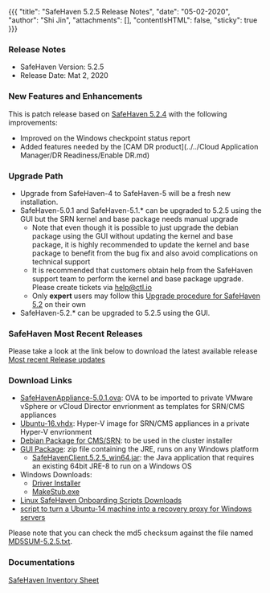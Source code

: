 {{{
  "title": "SafeHaven 5.2.5 Release Notes",
  "date": "05-02-2020",
  "author": "Shi Jin",
  "attachments": [],
  "contentIsHTML": false,
  "sticky": true
}}}

### Release Notes

- SafeHaven Version: 5.2.5
- Release Date: Mat 2, 2020

### New Features and Enhancements

This is patch release based on [SafeHaven 5.2.4](SafeHaven5.2.4-Release-Notes.md) with the following improvements:

- Improved on the Windows checkpoint status report
- Added features needed by the [CAM DR product](../../Cloud Application Manager/DR Readiness/Enable DR.md)

### Upgrade Path

* Upgrade from SafeHaven-4 to SafeHaven-5 will be a fresh new installation.
* SafeHaven-5.0.1 and SafeHaven-5.1.* can be upgraded to 5.2.5 using the GUI but the SRN kernel and base package needs manual upgrade
  * Note that even though it is possible to just upgrade the debian package using the GUI without updating the kernel and base package, it is highly recommended to update the kernel and base package to benefit from the bug fix and also avoid complications on technical support
  * It is recommended that customers obtain help from the SafeHaven support team to perform the kernel and base package upgrade. Please create tickets via help@ctl.io
  * Only **expert** users may follow this [Upgrade procedure for SafeHaven 5.2](SH-5.1-Upgrade-5.2.md) on their own
* SafeHaven-5.2.* can be upgraded to 5.2.5 using the GUI.  

### SafeHaven Most Recent Releases

Please take a look at the link below to download the latest available release  
[Most recent Release updates](../Overview/Most-Recent-SafeHaven-Release-Updates.md)

### Download Links

* [SafeHavenAppliance-5.0.1.ova](https://download.safehaven.ctl.io/SH-5.0.1/SafeHavenAppliance-5.0.1.ova): OVA to be imported to private VMware vSphere or vCloud Director envrionment as templates for SRN/CMS appliances
* [Ubuntu-16.vhdx](https://download.safehaven.ctl.io/SH-5.0.0/Ubuntu-16.vhdx): Hyper-V image for SRN/CMS appliances in a private Hyper-V envrionment
* [Debian Package for CMS/SRN](https://download.safehaven.ctl.io/SH-5.2.5/safehaven-5.2.5.deb): to be used in the cluster installer
* [GUI Package](https://download.safehaven.ctl.io/SH-5.2.5/SafeHavenConsole-5.2.5.zip): zip file containing the JRE, runs on any Windows platform
  * [SafeHavenClient.5.2.5_win64.jar](https://download.safehaven.ctl.io/SH-5.2.5/SafeHavenClient.5.2.5_win64.jar): the Java application that requires an existing 64bit JRE-8 to run on a Windows OS
* Windows Downloads:
  * [Driver Installer](https://download.safehaven.ctl.io/SH-5.2.5/safehaven_windows_driver-5.2.5.exe)
  * [MakeStub.exe](https://download.safehaven.ctl.io/SH-5.2.5/MakeStub-5.2.5.exe)
* [Linux SafeHaven Onboarding Scripts Downloads](linux-onboarding-releases.md)
* [script to turn a Ubuntu-14 machine into a recovery proxy for Windows servers](https://download.safehaven.ctl.io/SH-5.2.5/makestub_for_windows.sh)

Please note that you can check the md5 checksum against the file named [MD5SUM-5.2.5.txt](https://download.safehaven.ctl.io/SH-5.2.5/MD5SUM-5.2.5.txt).

### Documentations

[SafeHaven Inventory Sheet](https://download.safehaven.ctl.io/SH-5-Docs/SafeHaven-Inventory-Sheet-Azure.xlsm)
